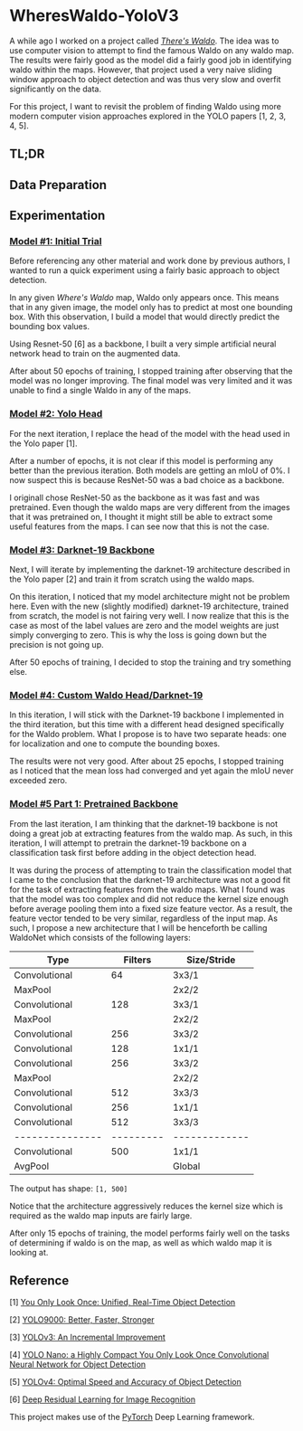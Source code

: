 # WheresWaldo-YoloV3

A while ago I worked on a project called [*There's Waldo*](https://github.com/antoniojkim/WheresWaldo). The idea was to use computer vision to attempt to find the famous Waldo on any waldo map. The results were fairly good as the model did a fairly good job in identifying waldo within the maps. However, that project used a very naive sliding window approach to object detection and was thus very slow and overfit significantly on the data.

For this project, I want to revisit the problem of finding Waldo using more modern computer vision approaches explored in the YOLO papers [1, 2, 3, 4, 5].

## TL;DR

## Data Preparation



## Experimentation

### [Model #1: Initial Trial](https://github.com/antoniojkim/WheresWaldo-YoloV3/tree/master/model/model_v1.ipynb)

Before referencing any other material and work done by previous authors, I wanted to run a quick experiment using a fairly basic approach to object detection.

In any given *Where's Waldo* map, Waldo only appears once. This means that in any given image, the model only has to predict at most one bounding box. With this observation, I build a model that would directly predict the bounding box values.

Using Resnet-50 [6] as a backbone, I built a very simple artificial neural network head to train on the augmented data.

After about 50 epochs of training, I stopped training after observing that the model was no longer improving. The final model was very limited and it was unable to find a single Waldo in any of the maps.

### [Model #2: Yolo Head](https://github.com/antoniojkim/WheresWaldo-YoloV3/tree/master/model/model_v2.ipynb)

For the next iteration, I replace the head of the model with the head used in the Yolo paper [1].

After a number of epochs, it is not clear if this model is performing any better than the previous iteration. Both models are getting an mIoU of 0%. I now suspect this is because ResNet-50 was a bad choice as a backbone.

I originall chose ResNet-50 as the backbone as it was fast and was pretrained. Even though the waldo maps are very different from the images that it was pretrained on, I thought it might still be able to extract some useful features from the maps. I can see now that this is not the case.

### [Model #3: Darknet-19 Backbone](https://github.com/antoniojkim/WheresWaldo-YoloV3/tree/master/model/model_v3.ipynb)

Next, I will iterate by implementing the darknet-19 architecture described in the Yolo paper [2] and train it from scratch using the waldo maps.

On this iteration, I noticed that my model architecture might not be problem here. Even with the new (slightly modified) darknet-19 architecture, trained from scratch, the model is not fairing very well. I now realize that this is the case as most of the label values are zero and the model weights are just simply converging to zero. This is why the loss is going down but the precision is not going up.

After 50 epochs of training, I decided to stop the training and try something else.

### [Model #4: Custom Waldo Head/Darknet-19](https://github.com/antoniojkim/WheresWaldo-YoloV3/tree/master/model/model_v4.ipynb)

In this iteration, I will stick with the Darknet-19 backbone I implemented in the third iteration, but this time with a different head designed specifically for the Waldo problem. What I propose is to have two separate heads: one for localization and one to compute the bounding boxes.

The results were not very good. After about 25 epochs, I stopped training as I noticed that the mean loss had converged and yet again the mIoU never exceeded zero.

### [Model #5 Part 1: Pretrained Backbone](https://github.com/antoniojkim/WheresWaldo-YoloV3/tree/master/model/model_v5_pretrain.ipynb)

From the last iteration, I am thinking that the darknet-19 backbone is not doing a great job at extracting features from the waldo map. As such, in this iteration, I will attempt to pretrain the darknet-19 backbone on a classification task first before adding in the object detection head.

It was during the process of attempting to train the classification model that I came to the conclusion that the darknet-19 architecture was not a good fit for the task of extracting features from the waldo maps. What I found was that the model was too complex and did not reduce the kernel size enough before average pooling them into a fixed size feature vector. As a result, the feature vector tended to be very similar, regardless of the input map. As such, I propose a new architecture that I will be henceforth be calling WaldoNet which consists of the following layers:

| Type          | Filters | Size/Stride |
|---------------|---------|-------------|
| Convolutional | 64      | 3x3/1       |
| MaxPool       |         | 2x2/2       |
| Convolutional | 128     | 3x3/1       |
| MaxPool       |         | 2x2/2       |
| Convolutional | 256     | 3x3/2       |
| Convolutional | 128     | 1x1/1       |
| Convolutional | 256     | 3x3/2       |
| MaxPool       |         | 2x2/2       |
| Convolutional | 512     | 3x3/3       |
| Convolutional | 256     | 1x1/1       |
| Convolutional | 512     | 3x3/3       |
|---------------|---------|-------------|
| Convolutional | 500     | 1x1/1       |
| AvgPool       |         | Global      |

The output has shape: `[1, 500]`

Notice that the architecture aggressively reduces the kernel size which is required as the waldo map inputs are fairly large.

After only 15 epochs of training, the model performs fairly well on the tasks of determining if waldo is on the map, as well as which waldo map it is looking at.

## Reference

[1] [You Only Look Once: Unified, Real-Time Object Detection](https://arxiv.org/pdf/1506.02640.pdf)

[2] [YOLO9000: Better, Faster, Stronger](https://arxiv.org/pdf/1612.08242.pdf)

[3] [YOLOv3: An Incremental Improvement](https://pjreddie.com/media/files/papers/YOLOv3.pdf)

[4] [YOLO Nano: a Highly Compact You Only Look Once Convolutional Neural Network for Object Detection](https://arxiv.org/pdf/1910.01271.pdf)

[5] [YOLOv4: Optimal Speed and Accuracy of Object Detection](https://arxiv.org/pdf/2004.10934.pdf)

[6] [Deep Residual Learning for Image Recognition](https://arxiv.org/pdf/1512.03385.pdf)

This project makes use of the [PyTorch](https://pytorch.org/) Deep Learning framework.

